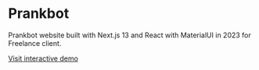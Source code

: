 # Prankbot

Prankbot website built with Next.js 13 and React with MaterialUI in 2023 for Freelance client.

[Visit interactive demo](https://x5io-prankbot.netlify.app)